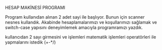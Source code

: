 HESAP MAKİNESİ PROGRAMI

Program kullanıdan alınan 2 adet sayi ile başlıyor.
Bunun için scanner nesnes kullandık.
Akabinde hesaplamalarımızı ve koşullarımızı sağlamak ve switch-case yapısını deneyimlemek amacıyla
programramızı yazdık.

kullancıdan 2 sayı girmesini ve işlemleri matematik işlemleri operatörleri ile yapmalarını istedik (+-*/)
